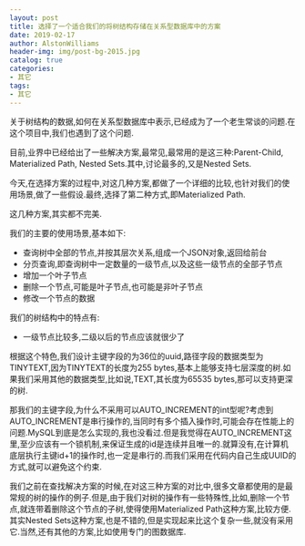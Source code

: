 ```yaml
---
layout: post
title: 选择了一个适合我们的将树结构存储在关系型数据库中的方案
date: 2019-02-17
author: AlstonWilliams
header-img: img/post-bg-2015.jpg
catalog: true
categories:
- 其它
tags:
- 其它
---
```

关于树结构的数据,如何在关系型数据库中表示,已经成为了一个老生常谈的问题.在这个项目中,我们也遇到了这个问题.

目前,业界中已经给出了一些解决方案,最常见,最常用的是这三种:Parent-Child, Materialized Path, Nested Sets.其中,讨论最多的,又是Nested Sets.

今天,在选择方案的过程中,对这几种方案,都做了一个详细的比较,也针对我们的使用场景,做了一些假设.最终,选择了第二种方式,即Materialized Path.

这几种方案,其实都不完美.

我们的主要的使用场景,基本如下:
- 查询树中全部的节点,并按其层次关系,组成一个JSON对象,返回给前台
- 分页查询,即查询树中一定数量的一级节点,以及这些一级节点的全部子节点
- 增加一个叶子节点
- 删除一个节点,可能是叶子节点,也可能是非叶子节点
- 修改一个节点的数据

我们的树结构中的特点有:
- 一级节点比较多,二级以后的节点应该就很少了

根据这个特色,我们设计主键字段的为36位的uuid,路径字段的数据类型为TINYTEXT,因为TINYTEXT的长度为255 bytes,基本上能够支持七层深度的树.如果我们采用其他的数据类型,比如说,TEXT,其长度为65535 bytes,那可以支持更深的树.

那我们的主键字段,为什么不采用可以AUTO_INCREMENT的int型呢?考虑到AUTO_INCREMENT是串行操作的,当同时有多个插入操作时,可能会存在性能上的问题.MySQL到底是怎么实现的,我也没看过.但是我觉得在AUTO_INCREMENT这里,至少应该有一个锁机制,来保证生成的id是连续并且唯一的.就算没有,在计算机底层执行主键id+1的操作时,也一定是串行的.而我们采用在代码内自己生成UUID的方式,就可以避免这个约束.

我们之前在查找解决方案的时候,在对这三种方案的对比中,很多文章都使用的是最常规的树的操作的例子.但是,由于我们对树的操作有一些特殊性,比如,删除一个节点,就连带着删除这个节点的子树,使得使用Materialized Path这种方案,比较方便.其实Nested Sets这种方案,也是不错的,但是实现起来比这个复杂一些,就没有采用它.当然,还有其他的方案,比如使用专门的图数据库.
